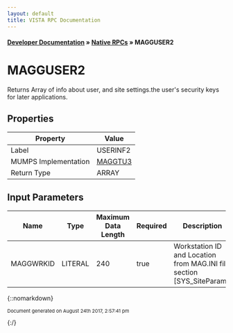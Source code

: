 ```yaml
---
layout: default
title: VISTA RPC Documentation
---
```


#### [Developer Documentation](../index) &#187; [Native RPCs](TableOfContents) &#187; MAGGUSER2<br/>
# MAGGUSER2

Returns Array of info about user, and site settings.the user's security keys for later applications.

## Properties

Property | Value
--- | ---
Label | USERINF2
MUMPS Implementation | [MAGGTU3](http://code.osehra.org/dox/Routine_MAGGTU3_source.html)
Return Type | ARRAY


## Input Parameters

Name | Type | Maximum Data Length | Required | Description
--- | --- | --- | --- | ---
MAGGWRKID | LITERAL | 240 | true | Workstation ID and Location from MAG.INI file section [SYS_SiteParam].



{::nomarkdown} <br/><p style="font-size: 11px">Document generated on August 24th 2017, 2:57:41 pm</p>{:/}